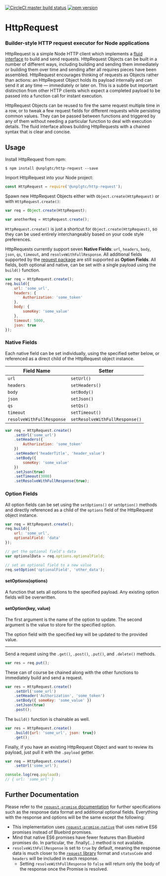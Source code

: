 [![CircleCI master build status](https://img.shields.io/circleci/project/github/unplgtc/HttpRequest/master.svg?label=master&logo=circleci)](https://circleci.com/gh/unplgtc/HttpRequest/tree/master)
[![npm version](https://img.shields.io/npm/v/@unplgtc/http-request.svg)](https://www.npmjs.com/package/@unplgtc/http-request)

# HttpRequest

### Builder-style HTTP request executor for Node applications

HttpRequest is a simple Node HTTP client which implements a [fluid interface](https://en.wikipedia.org/wiki/Fluent_interface) to build and send requests. HttpRequest Objects can be built in a number of different ways, including building and sending them immediately or building them over time and sending after all requires pieces have been assembled. HttpRequest encourages thinking of requests as Objects rather than actions: an HttpRequest Object holds its payload internally and can send it at any time — immediately or later on. This is a subtle but important distinction from other HTTP clients which expect a completed payload to be passed into a function call for instant execution.

HttpRequest Objects can be reused to fire the same request multiple time in a row, or to tweak a few request fields for different requests while persisting common values. They can be passed between functions and triggered by any of them without needing a particular function to deal with execution details. The fluid interface allows building HttpRequests with a chained syntax that is clear and concise.

## Usage

Install HttpRequest from npm:

```
$ npm install @unplgtc/http-request --save
```

Import HttpRequest into your Node project:

```js
const HttpRequest = require('@unplgtc/http-request');
```

Spawn new HttpRequest Objects either with `Object.create(HttpRequest)` or with `HttpRequest.create()`:

```js
var req = Object.create(HttpRequest);

var anotherReq = HttpRequest.create();
```

`HttpRequest.create()` is just a shortcut for `Object.create(HttpRequest)`, so they can be used entirely interchangeably based on your code style preferences.

HttpRequests currently support seven **Native Fields**: `url`, `headers`, `body`, `json`, `qs`, `timeout`, and `resolveWithFullResponse`. All additional fields supported by the [request package](https://www.npmjs.com/package/request) are still supported as **Option Fields**. All fields, both optional and native, can be set with a single payload using the `build()` function.

```js
var req = HttpRequest.create();
req.build({
	url: 'some_url',
	headers: {
		Authorization: 'some_token'
	},
	body: {
		someKey: 'some_value'
	},
	timeout: 5000,
	json: true
});
```

### Native Fields

Each native field can be set individually, using the specified setter below, or referenced as a direct child of the HttpRequest object instance.

| Field Name                | Setter                         |
| ------------------------- | ------------------------------ |
| `url`                     | `setUrl()`                     |
| `headers`                 | `setHeaders()`                 |
| `body`                    | `setBody()`                    |
| `json`                    | `setJson()`                    |
| `qs`                      | `setQs()`                      |
| `timeout`                 | `setTimeout()`                 |
| `resolveWithFullResponse` | `setResolveWithFullResponse()` |

```js
var req = HttpRequest.create()
	.setUrl('some_url')
	.setHeaders({
		Authorization: 'some_token'
	})
	.setHeader('headerTitle', 'header_value')
	.setBody({
		someKey: 'some_value'
	})
	.setJson(true)
	.setTimeout(3000)
	.setResolveWithFullResponse(true);
```

### Option Fields

All option fields can be set using the `setOptions()` or `setOption()` methods and directly referenced as a child of the `options` field of the HttpRequest object instance.

```js
var req = HttpRequest.create();
req.build({
	url: 'some_url',
	optionalField: 'data'
});

// get the optional field's data
var optionalData = req.options.optionalField;

// set an optional field to a new value
req.setOption('optionalField', 'other_data');
```

#### setOptions(options)

A function that sets all options to the specified payload. Any existing option fields will be overwritten.

#### setOption(key, value)

The first argument is the name of the option to update. The second argument is the value to store for the specified option.

The option field with the specified key will be updated to the provided value.

---

Send a request using the `.get()`, `.post()`, `.put()`, and `.delete()` methods.

```js
var res = req.put();
```

These can of course be chained along with the other functions to immediately build and send a request.

```js
var res = HttpRequest.create()
	.setUrl('some_url')
	.setHeader('Authorization', 'some_token')
	.setBody({ someKey: 'some_value' })
	.setJson(true)
	.post();
```

The `build()` function is chainable as well.

```js
var res = HttpRequest.create()
	.build({url: 'some_url', json: true})
	.get();
```

Finally, if you have an existing HttpRequest Object and want to review its payload, just pull it with the `.payload` getter.

```js
var req = HttpRequest.create()
	.setUrl('some_url');

console.log(req.payload);
// { url: 'some_url' }
```

## Further Documentation

Please refer to the [`request-promise` documentation](https://www.npmjs.com/package/request-promise) for further specifications such as the response data format and additional optional fields. Everything with the response and options will be the same except the following:

- This implementation uses [`request-promise-native`](https://www.npmjs.com/package/request-promise-native) that uses native ES6 promises instead of Bluebird promises.
- Mind that native ES6 promises have fewer features than Bluebird promises do. In particular, the .finally(...) method is not available.
- `resolveWithFullResponse` is set to `true` by default, meaning the response data is much closer to the [`request` library](https://www.npmjs.com/package/request) format and `statusCode` and `headers` will be included in each response.
    - Setting `resolveWithFullResponse` to `false` will return only the body of the response once the Promise is resolved. 

